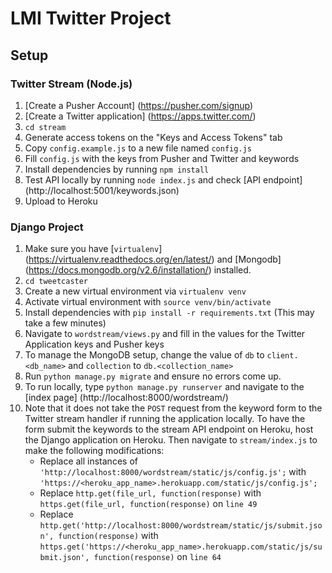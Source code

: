 # LMI Twitter Project

## Setup
### Twitter Stream (Node.js)

1. [Create a Pusher Account] (https://pusher.com/signup)
2. [Create a Twitter application] (https://apps.twitter.com/)
3. `cd stream`
4. Generate access tokens on the "Keys and Access Tokens" tab
5. Copy `config.example.js` to a new file named `config.js`
6. Fill `config.js` with the keys from Pusher and Twitter and keywords
7. Install dependencies by running `npm install`
8. Test API locally by running `node index.js` and check [API endpoint] (http://localhost:5001/keywords.json)
9. Upload to Heroku 

### Django Project

1. Make sure you have [`virtualenv`] (https://virtualenv.readthedocs.org/en/latest/) and [Mongodb] (https://docs.mongodb.org/v2.6/installation/) installed.
2. `cd tweetcaster`
3. Create a new virtual environment via `virtualenv venv`
4. Activate virtual environment with `source venv/bin/activate`
5. Install dependencies with `pip install -r requirements.txt` (This may take a few minutes)
6. Navigate to `wordstream/views.py` and fill in the values for the Twitter Application keys and Pusher keys
7. To manage the MongoDB setup, change the value of `db` to `client.<db_name>` and `collection` to `db.<collection_name>`
8. Run `python manage.py migrate` and ensure no errors come up.
9. To run locally, type `python manage.py runserver` and navigate to the [index page] (http://localhost:8000/wordstream/)
10. Note that it does not take the `POST` request from the keyword form to the Twitter stream handler if running the application locally. To have the form submit the keywords to the stream API endpoint on Heroku, host the Django application on Heroku. Then navigate to `stream/index.js` to make the following modifications:
    * Replace all instances of `'http://localhost:8000/wordstream/static/js/config.js';` with `'https://<heroku_app_name>.herokuapp.com/static/js/config.js';`
    * Replace `http.get(file_url, function(response)` with `https.get(file_url, function(response)` on `line 49`
    * Replace `http.get('http://localhost:8000/wordstream/static/js/submit.json', function(response)` with `https.get('https://<heroku_app_name>.herokuapp.com/static/js/submit.json', function(response)` on `line 64`

